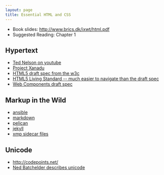 ```yaml
---
layout: page
title: Essential HTML and CSS
---
```


* Book slides: <http://www.brics.dk/ixwt/html.pdf>
* Suggested Reading: Chapter 1

## Hypertext

* [Ted Nelson on youtube](http://www.youtube.com/user/TheTedNelson)
* [Project Xanadu](http://www.xanadu.com/)
* [HTML5 draft spec from the w3c](http://www.w3.org/html/wg/drafts/html/master/)
* [HTML5 Living Standard -- much easier to navigate than the draft spec](http://www.whatwg.org/specs/web-apps/current-work/)
* [Web Components draft spec](http://www.w3.org/TR/2013/WD-components-intro-20130606/)


## Markup in the Wild

* [ansible](http://www.ansibleworks.com/docs/)
* [markdown](http://daringfireball.net/projects/markdown/syntax)
* [pelican](http://docs.getpelican.com/en/3.2/)
* [jekyll](http://jekyllrb.com/)
* [xmp sidecar files](http://en.wikipedia.org/wiki/Extensible_Metadata_Platform)

## Unicode

 * <http://codepoints.net/>
 * [Ned Batchelder describes unicode](http://nedbatchelder.com/text/unipain.html)

